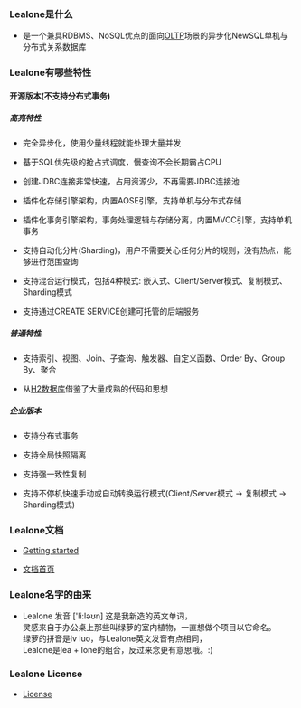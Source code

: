 
### Lealone是什么
* 是一个兼具RDBMS、NoSQL优点的面向[OLTP](http://en.wikipedia.org/wiki/Online_transaction_processing)场景的异步化NewSQL单机与分布式关系数据库


### Lealone有哪些特性

#### 开源版本(不支持分布式事务)

##### 高亮特性

* 完全异步化，使用少量线程就能处理大量并发

* 基于SQL优先级的抢占式调度，慢查询不会长期霸占CPU

* 创建JDBC连接非常快速，占用资源少，不再需要JDBC连接池
 
* 插件化存储引擎架构，内置AOSE引擎，支持单机与分布式存储

* 插件化事务引擎架构，事务处理逻辑与存储分离，内置MVCC引擎，支持单机事务

* 支持自动化分片(Sharding)，用户不需要关心任何分片的规则，没有热点，能够进行范围查询

* 支持混合运行模式，包括4种模式: 嵌入式、Client/Server模式、复制模式、Sharding模式

* 支持通过CREATE SERVICE创建可托管的后端服务

##### 普通特性

* 支持索引、视图、Join、子查询、触发器、自定义函数、Order By、Group By、聚合

* 从[H2数据库](http://www.h2database.com/html/main.html)借鉴了大量成熟的代码和思想




##### 企业版本

* 支持分布式事务

* 支持全局快照隔离

* 支持强一致性复制

* 支持不停机快速手动或自动转换运行模式(Client/Server模式 -> 复制模式 -> Sharding模式)


### Lealone文档

* [Getting started](https://github.com/codefollower/Lealone/blob/master/docs/%E5%BA%94%E7%94%A8%E6%96%87%E6%A1%A3/%E7%94%A8%E6%88%B7%E6%96%87%E6%A1%A3.md#1-%E5%BF%AB%E9%80%9F%E5%85%A5%E9%97%A8)

* [文档首页](https://github.com/codefollower/Lealone/blob/master/docs/README.md)


### Lealone名字的由来

* Lealone 发音 ['li:ləʊn] 这是我新造的英文单词， <br>
  灵感来自于办公桌上那些叫绿萝的室内植物，一直想做个项目以它命名。 <br>
  绿萝的拼音是lv luo，与Lealone英文发音有点相同，<br>
  Lealone是lea + lone的组合，反过来念更有意思哦。:)


### Lealone License

* [License](https://github.com/codefollower/Lealone/blob/master/LICENSE.md)

